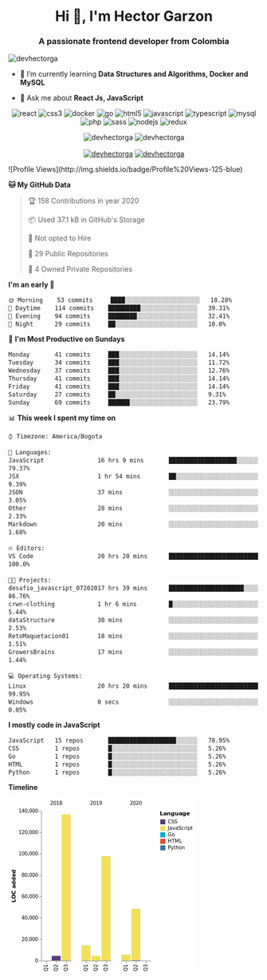 <h1 align="center">Hi 👋, I'm Hector Garzon</h1>
<h3 align="center">A passionate frontend developer from Colombia</h3>

<p align="left"> <img src="https://komarev.com/ghpvc/?username=devhectorga" alt="devhectorga" /> </p>

- 🌱 I’m currently learning **Data Structures and Algorithms, Docker and MySQL**

- 💬 Ask me about **React Js, JavaScript**

<p align="center"><img src="https://devicons.github.io/devicon/devicon.git/icons/react/react-original-wordmark.svg" alt="react" width="20" height="20"/> <img src="https://devicons.github.io/devicon/devicon.git/icons/css3/css3-original-wordmark.svg" alt="css3" width="20" height="20"/> <img src="https://devicons.github.io/devicon/devicon.git/icons/docker/docker-original-wordmark.svg" alt="docker" width="20" height="20"/> <img src="https://devicons.github.io/devicon/devicon.git/icons/go/go-original.svg" alt="go" width="20" height="20"/> <img src="https://devicons.github.io/devicon/devicon.git/icons/html5/html5-original-wordmark.svg" alt="html5" width="20" height="20"/> <img src="https://devicons.github.io/devicon/devicon.git/icons/javascript/javascript-original.svg" alt="javascript" width="20" height="20"/> <img src="https://devicons.github.io/devicon/devicon.git/icons/typescript/typescript-original.svg" alt="typescript" width="20" height="20"/> <img src="https://devicons.github.io/devicon/devicon.git/icons/mysql/mysql-original-wordmark.svg" alt="mysql" width="20" height="20"/> <img src="https://devicons.github.io/devicon/devicon.git/icons/php/php-original.svg" alt="php" width="20" height="20"/> <img src="https://devicons.github.io/devicon/devicon.git/icons/sass/sass-original.svg" alt="sass" width="20" height="20"/> <img src="https://devicons.github.io/devicon/devicon.git/icons/nodejs/nodejs-original-wordmark.svg" alt="nodejs" width="20" height="20"/> <img src="https://devicons.github.io/devicon/devicon.git/icons/redux/redux-original.svg" alt="redux" width="20" height="20"/></p><p align="center"> <img src="https://github-readme-stats.vercel.app/api?username=devhectorga&count_private=true&show_icons=true" alt="devhectorga" /> <img src="https://github-readme-stats.vercel.app/api/top-langs/?username=devhectorga&layout=compact" alt="devhectorga" /></p>

<p align="center">
<a href="https://twitter.com/devhectorga" target="blank"><img align="center" src="https://cdn.jsdelivr.net/npm/simple-icons@3.0.1/icons/twitter.svg" alt="devhectorga" height="20" width="20" /></a>
<a href="https://linkedin.com/in/devhectorga" target="blank"><img align="center" src="https://cdn.jsdelivr.net/npm/simple-icons@3.0.1/icons/linkedin.svg" alt="devhectorga" height="20" width="20" /></a>
</p>
<!--START_SECTION:waka-->
![Profile Views](http://img.shields.io/badge/Profile%20Views-125-blue)

**🐱 My GitHub Data** 

> 🏆 158 Contributions in year 2020
 > 
> 📦 Used 37.1 kB in GitHub's Storage 
 > 
> 🚫 Not opted to Hire
 > 
> 📜 29 Public Repositories 
 > 
> 🔑 4 Owned Private Repositories 

**I'm an early 🐤** 

```text
🌞 Morning    53 commits     ████░░░░░░░░░░░░░░░░░░░░░   18.28% 
🌆 Daytime    114 commits    █████████░░░░░░░░░░░░░░░░   39.31% 
🌃 Evening    94 commits     ████████░░░░░░░░░░░░░░░░░   32.41% 
🌙 Night      29 commits     ██░░░░░░░░░░░░░░░░░░░░░░░   10.0%

```
📅 **I'm Most Productive on Sundays** 

```text
Monday       41 commits     ███░░░░░░░░░░░░░░░░░░░░░░   14.14% 
Tuesday      34 commits     ███░░░░░░░░░░░░░░░░░░░░░░   11.72% 
Wednesday    37 commits     ███░░░░░░░░░░░░░░░░░░░░░░   12.76% 
Thursday     41 commits     ███░░░░░░░░░░░░░░░░░░░░░░   14.14% 
Friday       41 commits     ███░░░░░░░░░░░░░░░░░░░░░░   14.14% 
Saturday     27 commits     ██░░░░░░░░░░░░░░░░░░░░░░░   9.31% 
Sunday       69 commits     ██████░░░░░░░░░░░░░░░░░░░   23.79%

```


📊 **This week I spent my time on** 

```text
⌚︎ Timezone: America/Bogota

💬 Languages: 
JavaScript               16 hrs 9 mins       ███████████████████░░░░░░   79.37% 
JSX                      1 hr 54 mins        ██░░░░░░░░░░░░░░░░░░░░░░░   9.39% 
JSON                     37 mins             ░░░░░░░░░░░░░░░░░░░░░░░░░   3.05% 
Other                    28 mins             ░░░░░░░░░░░░░░░░░░░░░░░░░   2.33% 
Markdown                 20 mins             ░░░░░░░░░░░░░░░░░░░░░░░░░   1.68%

🔥 Editors: 
VS Code                  20 hrs 20 mins      █████████████████████████   100.0%

🐱‍💻 Projects: 
desafio_javascript_07202017 hrs 39 mins      █████████████████████░░░░   86.76% 
crwn-clothing            1 hr 6 mins         █░░░░░░░░░░░░░░░░░░░░░░░░   5.44% 
dataStructure            30 mins             ░░░░░░░░░░░░░░░░░░░░░░░░░   2.53% 
RetoMaquetacion01        18 mins             ░░░░░░░░░░░░░░░░░░░░░░░░░   1.51% 
GrowersBrains            17 mins             ░░░░░░░░░░░░░░░░░░░░░░░░░   1.44%

💻 Operating Systems: 
Linux                    20 hrs 20 mins      █████████████████████████   99.95% 
Windows                  0 secs              ░░░░░░░░░░░░░░░░░░░░░░░░░   0.05%

```

**I mostly code in JavaScript** 

```text
JavaScript   15 repos       ███████████████████░░░░░░   78.95% 
CSS          1 repos        █░░░░░░░░░░░░░░░░░░░░░░░░   5.26% 
Go           1 repos        █░░░░░░░░░░░░░░░░░░░░░░░░   5.26% 
HTML         1 repos        █░░░░░░░░░░░░░░░░░░░░░░░░   5.26% 
Python       1 repos        █░░░░░░░░░░░░░░░░░░░░░░░░   5.26%

```


**Timeline**

![Chart not found](https://github.com/devHectorGa/devHectorGa/blob/master/charts/bar_graph.png) 


<!--END_SECTION:waka-->
